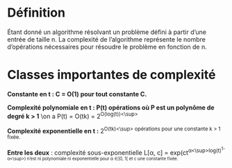 # Définition
Étant donné un algorithme résolvant un problème défini à partir d’une
entrée de taille n. La complexité de l’algorithme représente le nombre
d’opérations nécessaires pour résoudre le problème en fonction de n.

# Classes importantes de complexité
**Constante en t : C = O(1) pour tout constante C.**

**Complexité polynomiale en t : P(t) opérations où P est un polynôme de degré k > 1** 
\on a P(t) = O(tk) = 2<sup>O(log(t))<\sup>

**Complexité exponentielle en t :** 2<sup>O(tk)<\sup> opérations pour une constante k > 1 fixée.

**Entre les deux** : complexité sous-exponentielle L[α, c] = exp(ct<sup>α<\sup>log(t)<sup>1-α<\sup>) n’est
ni polynomiale ni exponentielle pour α ∈]0, 1[ et c une constante fixée.
